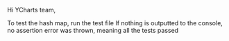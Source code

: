Hi YCharts team, 

To test the hash map, run the test file
If nothing is outputted to the console, no assertion error was thrown, meaning all the tests passed
